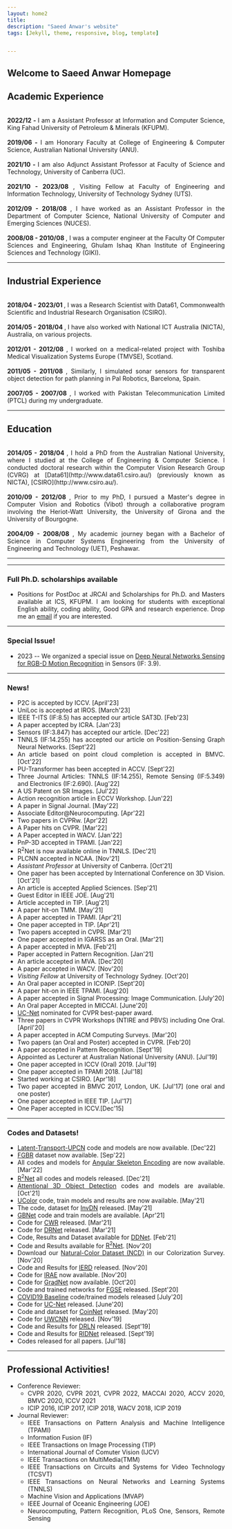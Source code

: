```yaml
---
layout: home2
title: 
description: "Saeed Anwar's website"
tags: [Jekyll, theme, responsive, blog, template]


---
```


<h2>
<a id="Biography-page" class="anchor" href="#biography-pages" aria-hidden="true"><span class="octicon octicon-link"></span></a>Welcome to Saeed Anwar Homepage</h2>
<div style="text-align: justify; display: block; margin-right: auto;">

<h2>
<a id="Biography-page" class="anchor" href="#biography-pages" aria-hidden="true"><span class="octicon octicon-link"></span></a>Academic Experience</h2>
<div style="text-align: justify; display: block; margin-right: auto;">
<p>
 
<br><strong>2022/12 - </strong>I am a Assistant Professor at Information and Computer Science, King Fahad University of Petroleum & Minerals (KFUPM).<br>
<br><strong>2019/06 - </strong>I am Honorary Faculty at College of Engineering & Computer Science, Australian National University (ANU).<br>
<br><strong>2021/10 - </strong>I am also Adjunct Assistant Professor at Faculty of Science and Technology, University of Canberra (UC).<br>
<br><strong>2021/10 - 2023/08 </strong>, Visiting Fellow at Faculty of Engineering and Information Technology, University of Technology Sydney (UTS).<br>
<br><strong>2012/09 - 2018/08 </strong>, I have worked as an Assistant Professor in the Department of Computer Science, National University of Computer and Emerging Sciences (NUCES). <br>
<br><strong>2008/08 - 2010/08 </strong>, I was a computer engineer at the Faculty Of Computer Sciences and Engineering, Ghulam Ishaq Khan Institute of Engineering Sciences and Technology (GIKI).
<hr />
</p>

<h2>
<a id="Biography-page" class="anchor" href="#biography-pages" aria-hidden="true"><span class="octicon octicon-link"></span></a>Industrial Experience</h2>
<div style="text-align: justify; display: block; margin-right: auto;">
<p>
<br><strong>2018/04 - 2023/01 </strong>, I was a Research Scientist with Data61, Commonwealth Scientific and Industrial Research Organisation (CSIRO). <br>
<br><strong>2014/05 - 2018/04 </strong>, I have also worked with National ICT Australia (NICTA), Australia, on various projects. <br>
<br><strong>2012/01 - 2012/08 </strong>, I worked on a medical-related project with Toshiba Medical Visualization Systems Europe (TMVSE), Scotland. <br> 
<br><strong>2011/05 - 2011/08 </strong>, Similarly, I simulated sonar sensors for transparent object detection for path planning in Pal Robotics, Barcelona, Spain. <br> 
<br><strong>2007/05 - 2007/08 </strong>, I worked with Pakistan Telecommunication Limited (PTCL) during my undergraduate. <br> 
<hr />
</p>

<h2>
<a id="Biography-page" class="anchor" href="#biography-pages" aria-hidden="true"><span class="octicon octicon-link"></span></a>Education</h2>
<div style="text-align: justify; display: block; margin-right: auto;">
<p>
<br><strong>2014/05 - 2018/04 </strong>, I hold a PhD from the Australian National University, where I studied at the College of Engineering & Computer Science. I conducted doctoral research within the Computer Vision Research Group (CVRG) at [Data61](http://www.data61.csiro.au/) (previously known as NICTA), [CSIRO](http://www.csiro.au/). <br>
<br><strong>2010/09 - 2012/08 </strong>, Prior to my PhD, I pursued a Master's degree in Computer Vision and Robotics (Vibot) through a collaborative program involving the Heriot-Watt University, the University of Girona and the University of Bourgogne. <br>
<br><strong>2004/09 - 2008/08 </strong>,  My academic journey began with a Bachelor of Science in Computer Systems Engineering from the University of Engineering and Technology (UET), Peshawar. <br>  
<hr />
</p>

---
### Full Ph.D. scholarships available
* Positions for PostDoc at JRCAI and Scholarships for Ph.D. and Masters available at ICS, KFUPM. I am looking for students with exceptional English ability, coding ability, Good GPA and research experience. Drop me an [email](mailto:saeed.anwar@kfupm.edu.sa) if you are interested.  

---
### Special Issue!
* 2023 -- We organized a special issue on [Deep Neural Networks Sensing for RGB-D Motion Recognition](https://www.mdpi.com/journal/sensors/special_issues/TRGE634NXW) in Sensors (IF: 3.9).

---
### News!
* P2C is accepted by ICCV. [April'23]
* UniLoc is accepted at IROS. [March'23]
* IEEE T-ITS (IF:8.5) has accepted our article SAT3D. [Feb'23]
* A paper accepted by ICRA. [Jan'23]
* Sensors (IF:3.847) has accepted our article. [Dec'22]
* TNNLS (IF:14.255) has accepted our article on Position-Sensing Graph Neural Networks. [Sept'22]
* An article based on point cloud completion is accepted in BMVC. [Oct'22]
* PU-Transformer has been accepted in ACCV. [Sept'22]
* Three Journal Articles: TNNLS (IF:14.255), Remote Sensing (IF:5.349) and Electronics (IF:2.690). [Aug'22]
* A US Patent on SR Images. [Jul'22]
* Action recognition article in ECCV Workshop. [Jun'22]
* A paper in Signal Journal. [May'22]
* Associate Editor@Neurocomputing. [Apr'22]
* Two papers in CVPRw. [Apr'22]
* A Paper hits on CVPR. [Mar'22]
* A Paper accepted in WACV. [Jan'22]
* PnP-3D accepted in TPAMI. [Jan'22]
* R<sup>2</sup>Net is now available online in TNNLS. [Dec'21]
* PLCNN accepted in NCAA. [Nov'21]
* *Assistant Professor* at University of Canberra. [Oct'21]
* One paper has been accepted by International Conference on 3D Vision. [Oct'21]
* An article is accepted Applied Sciences. [Sep'21]
* Guest Editor in IEEE JOE. [Aug'21]
* Article accepted in TIP. [Aug'21]
* A paper hit-on TMM. [May'21]
* A paper accepted in TPAMI. [Apr'21]
* One paper accepted in TIP. [Apr'21]
* Two papers accepted in CVPR. [Mar'21]
* One paper accepted in IGARSS as an Oral. [Mar'21]
* A paper accepted in MVA. [Feb'21]
* Paper accepted in Pattern Recognition. [Jan'21]
* An article accepted in MVA. [Dec'20]
* A paper accepted in WACV. [Nov'20]
* *Visiting Fellow* at University of Technology Sydney. [Oct'20]
* An Oral paper accepted in ICONIP. [Sept'20]
* A paper hit-on in IEEE TPAMI. [Aug'20]
* A paper accepted in Signal Processing: Image Communication. [July'20]
* An Oral paper Accepted in MICCAI. [June'20] 
* [UC-Net](http://openaccess.thecvf.com/content_CVPR_2020/papers/Zhang_UC-Net_Uncertainty_Inspired_RGB-D_Saliency_Detection_via_Conditional_Variational_Autoencoders_CVPR_2020_paper.pdf) nominated for CVPR best-paper award.
* Three papers in CVPR Workshops (NTIRE and PBVS) including One Oral. [April'20]
* A paper accepted in ACM Computing Surveys. [Mar'20]
* Two papers (an Oral and Poster) accepted in CVPR. [Feb'20]
* A paper accepted in Pattern Recognition. [Sept'19]
* Appointed as Lecturer at Australian National University (ANU). [Jul'19]
* One paper accepted in ICCV (Oral) 2019. [Jul'19]
* One paper accepted in TPAMI 2018. [Jul'18]
* Started working at CSIRO. [Apr'18]
* Two paper accepted in BMVC 2017, London, UK. [Jul'17] (one oral and one poster)
* One paper accepted in IEEE TIP. [Jul'17]
* One Paper accepted in ICCV.[Dec'15]

---
### Codes and Datasets!
* [Latent-Transport-UPCN](https://github.com/CuiRuikai/Latent-Transport-UPCN) code and models are now available. [Dec'22]
* [FGBR](https://github.com/hafeez-anwar/FGBR) dataset now available. [Sep'22]
* All codes and models for [Angular Skeleton Encoding](https://github.com/ZhenyueQin/Angular-Skeleton-Encoding) are now available. [Mar'22]
* [R<sup>2</sup>Net](https://github.com/saeed-anwar/R2Net) all codes and models released. [Dec'21]
* [Attentional 3D Object Detection](https://github.com/ShiQiu0419/attentions_in_3D_detection) codes and models are available. [Oct'21]
* [UColor](https://github.com/Li-Chongyi/Ucolor) code, train models and results are now available. [May'21]
* The code, dataset for [InvDN](https://github.com/Yang-Liu1082/InvDN) released. [May'21]
* [GBNet](https://github.com/ShiQiu0419/GBNet) code and train models are available. [Apr'21]
* Code for [CWR](https://github.com/JunlinHan/CWR) released. [Mar'21]
* Code for [DRNet](https://github.com/ShiQiu0419/DRNet) released. [Mar'21]
* Code, Results and Dataset available for [DDNet](https://github.com/tanveer-hussain/EfficientSOD). [Feb'21]
* Code and Results available for [R<sup>2</sup>Net](https://github.com/saeed-anwar/R2Net). [Nov'20]
* Download our [Natural-Color Dataset (NCD)](https://github.com/saeed-anwar/ColorSurvey) in our Colorization Survey. [Nov'20]
* Code and Results for [IERD](https://github.com/saeed-anwar/IERD) released. [Nov'20]
* Code for [IRAE](https://github.com/Lillian1082/IRAE_pytorch) now available. [Nov'20]
* Code for [GradNet](https://github.com/Lillian1082/GradNet-Image-Denoising) now available. [Oct'20]
* Code and trained networks for [FGSE](https://github.com/saeed-anwar/FGSE) released. [Sept'20]
* [COVID19 Baseline](https://github.com/saeed-anwar/COVID19-Baselines) code/trained models released [July'20]
* Code for [UC-Net](https://github.com/JingZhang617/UCNet) released. [June'20]
* Code and dataset for [CoinNet](https://github.com/saeed-anwar/CoinNet) released. [May'20]
* Code for [UWCNN](https://github.com/saeed-anwar/UWCNN) released. [Nov'19] 
* Code and Results for [DRLN](https://github.com/saeed-anwar/DRLN) released. [Sept'19]
* Code and Results for [RIDNet](https://github.com/saeed-anwar/RIDNet) released. [Sept'19]
* Codes released for all papers. [Jul'18]

---
## Professional Activities!
* Conference Reviewer: 
  * CVPR 2020, CVPR 2021, CVPR 2022, MACCAI 2020, ACCV 2020, BMVC 2020, ICCV 2021
  * ICIP 2016, ICIP 2017, ICIP 2018, WACV 2018, ICIP 2019 
* Journal Reviewer: 
  * IEEE Transactions on Pattern Analysis and Machine Intelligence (TPAMI)
  * Information Fusion (IF)
  * IEEE Transactions on Image Processing (TIP)
  * International Journal of Comuter Vision (IJCV)
  * IEEE Transactions on MultiMedia(TMM)
  * IEEE Transactions on Circuits and Systems for Video Technology (TCSVT)
  * IEEE Transactions on Neural Networks and Learning Systems (TNNLS)
  * Machine Vision and Applications (MVAP)
  * IEEE Journal of Oceanic Engineering (JOE)
  * Neurocomputing, Pattern Recognition, PLoS One, Sensors, Remote Sensing

